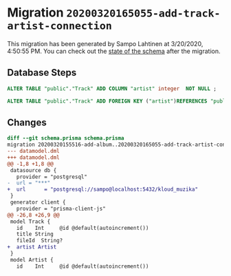 # Migration `20200320165055-add-track-artist-connection`

This migration has been generated by Sampo Lahtinen at 3/20/2020, 4:50:55 PM.
You can check out the [state of the schema](./schema.prisma) after the migration.

## Database Steps

```sql
ALTER TABLE "public"."Track" ADD COLUMN "artist" integer  NOT NULL ;

ALTER TABLE "public"."Track" ADD FOREIGN KEY ("artist")REFERENCES "public"."Artist"("id") ON DELETE CASCADE  ON UPDATE CASCADE
```

## Changes

```diff
diff --git schema.prisma schema.prisma
migration 20200320155516-add-album..20200320165055-add-track-artist-connection
--- datamodel.dml
+++ datamodel.dml
@@ -1,8 +1,8 @@
 datasource db {
   provider = "postgresql"
-  url = "***"
+  url      = "postgresql://sampo@localhost:5432/kloud_muzika"
 }
 generator client {
   provider = "prisma-client-js"
@@ -26,8 +26,9 @@
 model Track {
   id    Int     @id @default(autoincrement())
   title String
   fileId  String?
+  artist Artist
 }
 model Artist {
   id    Int     @id @default(autoincrement())
```


